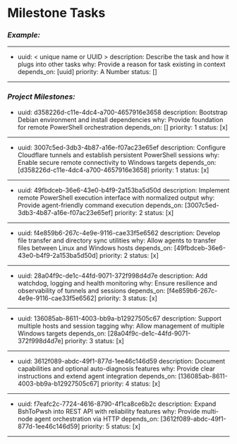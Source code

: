 # Milestone Tasks
### ***Example:***
---
- uuid: < unique name or UUID >
  description: Describe the task and how it plugs into other tasks
  why: Provide a reason for task existing in context
  depends_on: [uuid]
  priority: A Number
  status: []
---

### ***Project Milestones:***
- uuid: d358226d-c11e-4dc4-a700-4657916e3658
  description: Bootstrap Debian environment and install dependencies
  why: Provide foundation for remote PowerShell orchestration
  depends_on: []
  priority: 1
  status: [x]
---
- uuid: 3007c5ed-3db3-4b87-a16e-f07ac23e65ef
  description: Configure Cloudflare tunnels and establish persistent PowerShell sessions
  why: Enable secure remote connectivity to Windows targets
  depends_on: [d358226d-c11e-4dc4-a700-4657916e3658]
  priority: 1
  status: [x]
---
- uuid: 49fbdceb-36e6-43e0-b4f9-2a153ba5d50d
  description: Implement remote PowerShell execution interface with normalized output
  why: Provide agent-friendly command execution
  depends_on: [3007c5ed-3db3-4b87-a16e-f07ac23e65ef]
  priority: 2
  status: [x]
---
- uuid: f4e859b6-267c-4e9e-9116-cae33f5e6562
  description: Develop file transfer and directory sync utilities
  why: Allow agents to transfer files between Linux and Windows hosts
  depends_on: [49fbdceb-36e6-43e0-b4f9-2a153ba5d50d]
  priority: 2
  status: [x]
---
- uuid: 28a04f9c-de1c-44fd-9071-372f998d4d7e
  description: Add watchdog, logging and health monitoring
  why: Ensure resilience and observability of tunnels and sessions
  depends_on: [f4e859b6-267c-4e9e-9116-cae33f5e6562]
  priority: 3
  status: [x]
---
- uuid: 136085ab-8611-4003-bb9a-b12927505c67
  description: Support multiple hosts and session tagging
  why: Allow management of multiple Windows targets
  depends_on: [28a04f9c-de1c-44fd-9071-372f998d4d7e]
  priority: 3
  status: [x]
---
- uuid: 3612f089-abdc-49f1-877d-1ee46c146d59
  description: Document capabilities and optional auto-diagnosis features
  why: Provide clear instructions and extend agent integration
  depends_on: [136085ab-8611-4003-bb9a-b12927505c67]
  priority: 4
  status: [x]
---
- uuid: f7eafc2c-7724-4616-8790-4f1ca8ce6b2c
  description: Expand BshToPwsh into REST API with reliability features
  why: Provide multi-node agent orchestration via HTTP
  depends_on: [3612f089-abdc-49f1-877d-1ee46c146d59]
  priority: 5
  status: [x]
---
